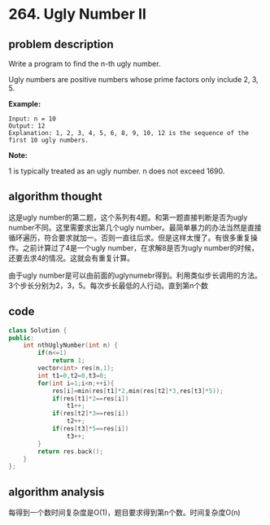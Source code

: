 # 264. Ugly Number II

## problem description

Write a program to find the n-th ugly number.

Ugly numbers are positive numbers whose prime factors only include 2, 3, 5. 

**Example:**

```text
Input: n = 10
Output: 12
Explanation: 1, 2, 3, 4, 5, 6, 8, 9, 10, 12 is the sequence of the first 10 ugly numbers.
```

**Note:**  

1 is typically treated as an ugly number.
n does not exceed 1690.

## algorithm thought

这是ugly number的第二题，这个系列有4题。和第一题直接判断是否为ugly number不同。这里需要求出第几个ugly number。最简单暴力的办法当然是直接循环遍历，符合要求就加一。否则一直往后求。但是这样太慢了。有很多重复操作。之前计算过了4是一个ugly number，在求解8是否为ugly number的时候，还要去求4的情况。这就会有重复计算。

由于ugly number是可以由前面的uglynumebr得到。利用类似步长调用的方法。3个步长分别为2，3，5。每次步长最低的人行动。直到第n个数

## code

```c++
class Solution {
public:
    int nthUglyNumber(int n) {
        if(n<=1)
            return 1;
        vector<int> res(n,1);
        int t1=0,t2=0,t3=0;
        for(int i=1;i<n;++i){
            res[i]=min(res[t1]*2,min(res[t2]*3,res[t3]*5));
            if(res[t1]*2==res[i])
                t1++;
            if(res[t2]*3==res[i])
                t2++;
            if(res[t3]*5==res[i])
                t3++;
        }
        return res.back();
    }
};
```

## algorithm analysis

每得到一个数时间复杂度是O(1)，题目要求得到第n个数。时间复杂度O(n)